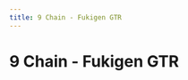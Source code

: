 ```yaml
---
title: 9 Chain - Fukigen GTR
---
```

<ClientOnly><AssetLoader :reloadOnce="true" />
# 9 Chain - Fukigen GTR

<br><br><GameSlides :jsonFileToLoad="'fukigen/9chain_fukigen_GTR_nov2.json'" :useRandomSeed="false" :useManualData="false" :replay="true"></GameSlides>

</ClientOnly>
